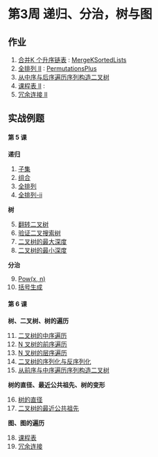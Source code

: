 # 第3周 递归、分治，树与图

## 作业

1. [合并K 个升序链表](https://leetcode.com/problems/merge-k-sorted-lists/) : [MergeKSortedLists](./src/main/java/com/inbetter/homework/algorithm/MergeKSortedLists.java )
2. [全排列 II](https://leetcode.com/problems/permutations-ii/) : [PermutationsPlus](./src/main/java/com/inbetter/homework/algorithm/PermutationsPlus.java)
3. [从中序与后序遍历序列构造二叉树](https://leetcode.com/problems/construct-binary-tree-from-inorder-and-postorder-traversal/) 
4. [课程表 II](https://leetcode.com/problems/course-schedule-ii/) : 
5. [冗余连接 II](https://leetcode.com/problems/redundant-connection-ii/)

## 实战例题

#### 第 5 课

**递归**

1. [子集](https://leetcode.com/problems/subsets/)
2. [组合](https://leetcode.com/problems/combinations/)
3. [全排列](https://leetcode.com/problems/permutations/)
4. [全排列-ii](https://leetcode.com/problems/permutations-ii/)

**树**

5. [翻转二叉树](https://leetcode.com/problems/invert-binary-tree/description/)
6. [验证二叉搜索树](https://leetcode.com/problems/validate-binary-search-tree/)
7. [二叉树的最大深度](https://leetcode.com/problems/maximum-depth-of-binary-tree/)
8. [二叉树的最小深度](https://leetcode.com/problems/minimum-depth-of-binary-tree/)

**分治**

9. [Pow(x, n)](https://leetcode.com/problems/powx-n/)
10. [括号生成](https://leetcode.com/problems/generate-parentheses/)

#### 第 6 课

**树、二叉树、树的遍历**

11. [二叉树的中序遍历](https://leetcode.com/problems/binary-tree-inorder-traversal/)
12. [N 叉树的前序遍历](https://leetcode.com/problems/n-ary-tree-preorder-traversal/description/)
13. [N 叉树的层序遍历](https://leetcode.com/problems/n-ary-tree-level-order-traversal/)
14. [二叉树的序列化与反序列化](https://leetcode.com/problems/serialize-and-deserialize-binary-tree/)
15. [从前序与中序遍历序列构造二叉树](https://leetcode.com/problems/construct-binary-tree-from-preorder-and-inorder-traversal/)           
                                
**树的直径、最近公共祖先、树的变形**

16. [树的直径](https://leetcode.com/problems/tree-diameter/)
17. [二叉树的最近公共祖先](https://leetcode.com/problems/lowest-common-ancestor-of-a-binary-tree/)

**图、图的遍历**              

18. [课程表](https://leetcode.com/problems/course-schedule/)
19. [冗余连接](https://leetcode.com/problems/redundant-connection/description/)                                                                                                                                                                                                                                                                                                                                                                                                                                                                                                                                                                                                                                                                                                                                                                                                                                                                                                                                                                                                                                                                                                                                                                       
